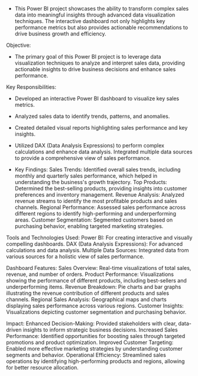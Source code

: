+ This Power BI project showcases the ability to transform complex sales data into meaningful insights through advanced data visualization techniques. The interactive dashboard not only highlights key performance metrics but also provides actionable recommendations to drive business growth and efficiency.

Objective:
- The primary goal of this Power BI project is to leverage data visualization techniques to analyze and interpret sales data, providing actionable insights to drive business decisions and enhance sales performance.

Key Responsibilities:
- Developed an interactive Power BI dashboard to visualize key sales metrics.
- Analyzed sales data to identify trends, patterns, and anomalies.
- Created detailed visual reports highlighting sales performance and key insights.
- Utilized DAX (Data Analysis Expressions) to perform complex calculations and enhance data analysis.
Integrated multiple data sources to provide a comprehensive view of sales performance.


- Key Findings:
Sales Trends: Identified overall sales trends, including monthly and quarterly sales performance, which helped in understanding the business's growth trajectory.
Top Products: Determined the best-selling products, providing insights into customer preferences and inventory management.
Revenue Analysis: Analyzed revenue streams to identify the most profitable products and sales channels.
Regional Performance: Assessed sales performance across different regions to identify high-performing and underperforming areas.
Customer Segmentation: Segmented customers based on purchasing behavior, enabling targeted marketing strategies.


Tools and Technologies Used:
Power BI: For creating interactive and visually compelling dashboards.
DAX (Data Analysis Expressions): For advanced calculations and data analysis.
Multiple Data Sources: Integrated data from various sources for a holistic view of sales performance.


Dashboard Features:
Sales Overview: Real-time visualizations of total sales, revenue, and number of orders.
Product Performance: Visualizations showing the performance of different products, including best-sellers and underperforming items.
Revenue Breakdown: Pie charts and bar graphs illustrating the revenue contribution of different products and sales channels.
Regional Sales Analysis: Geographical maps and charts displaying sales performance across various regions.
Customer Insights: Visualizations depicting customer segmentation and purchasing behavior.


Impact:
Enhanced Decision-Making: Provided stakeholders with clear, data-driven insights to inform strategic business decisions.
Increased Sales Performance: Identified opportunities for boosting sales through targeted promotions and product optimization.
Improved Customer Targeting: Enabled more effective marketing strategies by understanding customer segments and behavior.
Operational Efficiency: Streamlined sales operations by identifying high-performing products and regions, allowing for better resource allocation.









